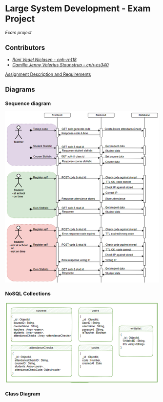 # Large System Development - Exam Project
_Exam project_

## Contributors
- _[Rúni Vedel Niclasen - cph-rn118](https://github.com/Runi-VN)_
- _[Camilla Jenny Valerius Staunstrup - cph-cs340](https://github.com/Castau)_  

[Assignment Description and Requirements](https://github.com/Hold-Krykke-BA/Large_System_Development/blob/main/assignment2.pdf)

## Diagrams
### Sequence diagram
![image](https://github.com/Hold-Krykke-BA/Large_System_Development/blob/main/Diagrams/Sequence.PNG)

### NoSQL Collections
![image](https://github.com/Hold-Krykke-BA/Large_System_Development/blob/main/Diagrams/NoSQLducuments.PNG)


### Class Diagram
